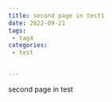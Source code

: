 ```yaml
---
title: second page in test1
date: 2022-09-21
tags:
 - tag4
categories: 
 - test


---
```

<Vssue title="test" />
second page in test